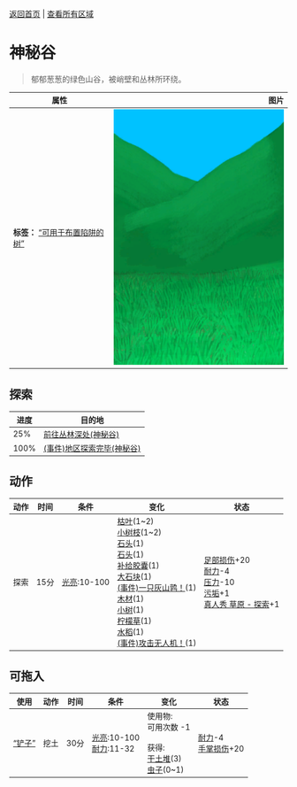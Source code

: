 [返回首页](index.md)   |  [查看所有区域](area.md)
# 神秘谷  
> 郁郁葱葱的绿色山谷，被峭壁和丛林所环绕。  
  
  属性  |   图片   
 ----  |  ----:   
 **标签：**	[“可用于布置陷阱的树”](tag_SnareCompatible.md)  |  ![](Sprite/SecretValley.png)   
  
## 探索  
进度  |  目的地  
----  |  ----  
25%  |  [前往丛林深处(神秘谷)](Path_ValleyToDeepJungle.md)  
100%  |  [(事件)地区探索完毕(神秘谷)](Event_SecretValleyExplored.md)  
## 动作  
动作  |  时间  |  条件  |  变化  |  状态  
----  |  ----  |  ----  |  ----  |  ----  
探索  |  15分  |  [光亮](Light.md):10-100  |  [枯叶](LeavesDry.md)(1~2)<br>[小树枝](Sticks.md)(1~2)<br>[石头](Stone.md)(1)<br>[石头](Stone.md)(1)<br>[补给胶囊](TV_SupplyCapsule.md)(1)<br>[大石块](StoneHeavy.md)(1)<br>[(事件)一只灰山鹑！](Event_PartridgeFight.md)(1)<br>[木材](Wood.md)(1)<br>[小树](SmallTree.md)(1)<br>[柠檬草](Lemongrass.md)(1)<br>[水稻](RicePlant.md)(1)<br>[(事件)攻击无人机！](Event_DroneFight.md)(1)  |  [足部损伤](FootDamage.md)+20<br>[耐力](Stamina.md)-4<br>[压力](Stress.md)-10<br>[污垢](Filth.md)+1<br>[真人秀 草原 - 探索](TV_GrasslandsExplore.md)+1  
## 可拖入  
使用  |  动作  |  时间  |  条件  |  变化  |  状态  
----  |  ----  |  ----  |  ----  |  ----  |  ----  
[“铲子”](tag_Shovel.md)  |  挖土  |  30分  |  [光亮](Light.md):10-100<br>[耐力](Stamina.md):11-32  |  使用物:<br>可用次数  -1<br><br>获得:<br>[干土堆](DirtPile.md)(3)<br>[虫子](Bugs.md)(0~1)<br>  |  [耐力](Stamina.md)-4<br>[手掌损伤](HandDamage.md)+20  
